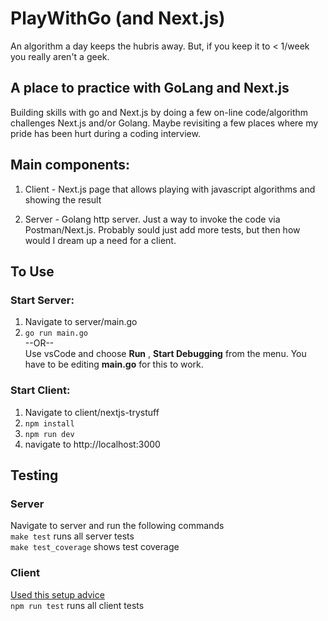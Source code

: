 # PlayWithGo (and Next.js) #

An algorithm a day keeps the hubris away.  But, if you keep it to < 1/week you really aren't a geek.

## A place to practice with GoLang and Next.js ##

Building skills with go and Next.js by doing a few on-line code/algorithm challenges Next.js and/or Golang.  Maybe revisiting a few places where my pride has been hurt during a coding interview.

## Main components: ##

1. Client - Next.js page that allows playing with javascript algorithms and showing the result 

2. Server - Golang http server.  Just a way to invoke the code via Postman/Next.js.  Probably sould just add more tests, but then how would I dream up a need for a client.

## To Use ##
### Start Server:
1.  Navigate to server/main.go
2.  ```go run main.go```\
    --OR--\
    Use vsCode and choose **Run** , **Start Debugging** from the menu.  You have to be editing **main.go** for this to work.

### Start Client:
1.  Navigate to client/nextjs-trystuff
2.  ```npm install```
2.  ```npm run dev```
3.  navigate to http://localhost:3000

## Testing ##
### Server ###
Navigate to server and run the following commands\
```make test``` runs all server tests\
```make test_coverage``` shows test coverage
### Client ###
[Used this setup advice](https://nextjs.org/docs/app/building-your-application/testing/jest)\
```npm run test``` runs all client tests
